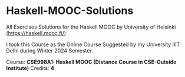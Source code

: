 # Haskell-MOOC-Solutions
All Exercises Solutions for the Haskell MOOC by University of Helsinki (https://haskell.mooc.fi/)

I took this Course as the Online Course Suggested by my University IIIT Delhi during Winter 2024 Semester.

Course: **CSE998A1: Haskell MOOC (Distance Course in CSE-Outside Institute)**
Credits: **4**
